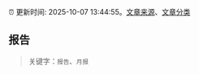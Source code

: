 :alarm_clock: 更新时间: 2025-10-07 13:44:55。[文章来源](/README.md)、[文章分类](/TAGS.md)

## 报告


> 关键字：`报告`、`月报`



